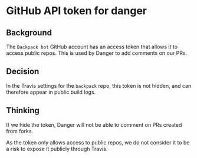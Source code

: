 # GitHub API token for danger

## Background
The `Backpack bot` GitHub account has an access token that allows it to access public repos. This is used by Danger to add comments on our PRs.

## Decision
In the Travis settings for the `backpack` repo, this token is not hidden, and can therefore appear in public build logs.

## Thinking
If we hide the token, Danger will not be able to comment on PRs created from forks.

As the token only allows access to public repos, we do not consider it to be a risk to expose it publicly through Travis.

